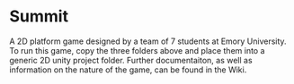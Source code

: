 # Summit
A 2D platform game designed by a team of 7 students at Emory University.
To run this game, copy the three folders above and place them into a generic 2D unity project folder.
Further documentaiton, as well as information on the nature of the game, can be found in the Wiki.
